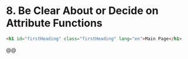 # 8. Be Clear About or Decide on Attribute Functions

```html
<h1 id="firstHeading" class="firstHeading" lang="en">Main Page</h1>
```

@@